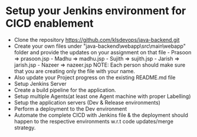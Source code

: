 # Setup your Jenkins environment for CICD enablement

* Clone the repository https://github.com/klsdevops/java-backend.git
* Create your own files under "java-backend\webapp\src\main\webapp" folder and provide the updates on your assignment on that file
      - Prasoon => prasoon.jsp
      - Madhu => madhu.jsp
      - Sujith => sujith.jsp
      - Jarish => jarish.jsp
      - Nazeer => nazeer.jsp
   NOTE: Each person should make sure that you are creating only the file with your name.
* Also update your Project progress on the existing README.md file
* Setup Jenkins Server
* Create a build pipeline for the application.
* Setup multiple Agents(at least one Agent machine with proper Labelling)
* Setup the application servers (Dev & Release environments)
* Perform a deployment to the Dev environment
* Automate the complete CICD with Jenkins file & the deployment should happen to the respective environments w.r.t code updates/merge strategy.
